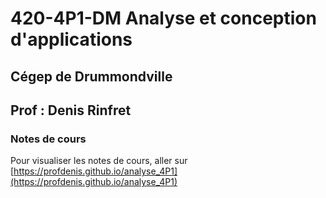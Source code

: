 # 420-4P1-DM Analyse et conception d'applications

## Cégep de Drummondville

## Prof : Denis Rinfret

### Notes de cours

Pour visualiser les notes de cours, aller sur [https://profdenis.github.io/analyse_4P1](https://profdenis.github.io/analyse_4P1)
